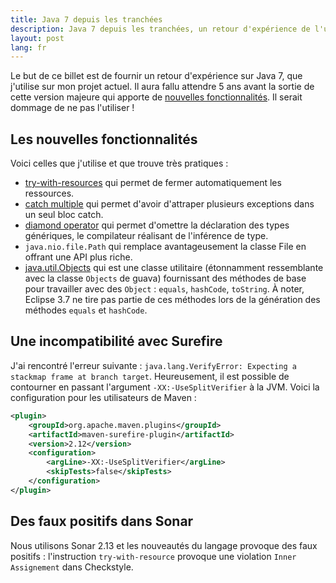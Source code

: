 ```yaml
---
title: Java 7 depuis les tranchées
description: Java 7 depuis les tranchées, un retour d'expérience de l'utilisation de Java 7 au quotidien
layout: post
lang: fr
---
```

Le but de ce billet est de fournir un retour d'expérience sur Java 7, que j'utilise sur mon projet
actuel. Il aura fallu attendre 5 ans avant la sortie de cette version majeure qui apporte de
[nouvelles
fonctionnalités](http://www.oracle.com/technetwork/java/javase/jdk7-relnotes-418459.html#changes).
Il serait dommage de ne pas l'utiliser !

## Les nouvelles fonctionnalités

Voici celles que j'utilise et que trouve très pratiques :

-   [try-with-resources](http://docs.oracle.com/javase/7/docs/technotes/guides/language/try-with-resources.html)
    qui permet de fermer automatiquement les ressources.
-   [catch
    multiple](http://docs.oracle.com/javase/7/docs/technotes/guides/language/catch-multiple.html)
    qui permet d'avoir d'attraper plusieurs exceptions dans un seul bloc catch.
-   [diamond
    operator](http://docs.oracle.com/javase/7/docs/technotes/guides/language/type-inference-generic-instance-creation.html)
    qui permet d'omettre la déclaration des types génériques, le compilateur réalisant de
    l'inférence de type.
-   `java.nio.file.Path` qui remplace avantageusement la classe File en offrant une API plus riche.
-   [java.util.Objects](http://docs.oracle.com/javase/7/docs/api/java/util/Objects.html) qui est une
    classe utilitaire (étonnamment ressemblante avec la classe `Objects` de guava) fournissant des
    méthodes de base pour travailler avec des `Object` : `equals`, `hashCode`, `toString`. À noter,
    Eclipse 3.7 ne tire pas partie de ces méthodes lors de la génération des méthodes `equals` et
    `hashCode`.
    
## Une incompatibilité avec Surefire

J'ai rencontré l'erreur suivante :
`java.lang.VerifyError: Expecting a stackmap frame at branch target`. Heureusement, il est possible
de contourner en passant l'argument `-XX:-UseSplitVerifier` à la JVM. Voici la configuration pour
les utilisateurs de Maven :

```xml
<plugin>
    <groupId>org.apache.maven.plugins</groupId>
    <artifactId>maven-surefire-plugin</artifactId>
    <version>2.12</version>
    <configuration>
        <argLine>-XX:-UseSplitVerifier</argLine>
        <skipTests>false</skipTests>
    </configuration>
</plugin>
```

## Des faux positifs dans Sonar

Nous utilisons Sonar 2.13 et les nouveautés du langage provoque des faux positifs : l'instruction
`try-with-resource` provoque une violation `Inner Assignement` dans Checkstyle.

